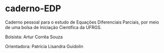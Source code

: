 # caderno-EDP
Caderno pessoal para o estudo de Equações Diferenciais Parciais, por meio de uma bolsa de Iniciação Científica da UFRGS.

Bolsista: Artur Corrêa Souza

Orientadora: Patrícia Lisandra Guidolin
